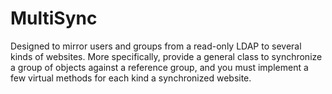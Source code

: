 MultiSync
=========


Designed to mirror users and groups from a read-only LDAP to several kinds of websites.
More specifically, provide a general class to synchronize a group of objects against a reference group,
and you must implement a few virtual methods for each kind a synchronized website.

